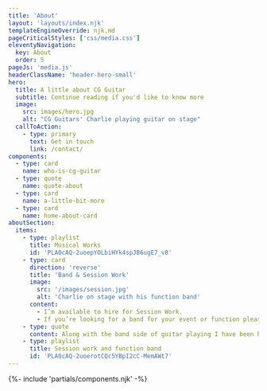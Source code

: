 ```yaml
---
title: 'About'
layout: 'layouts/index.njk'
templateEngineOverride: njk,md
pageCriticalStyles: ['css/media.css']
eleventyNavigation:
  key: About
  order: 5
pageJs: 'media.js'
headerClassName: 'header-hero-small'
hero:
  title: A little about CG Guitar
  subtitle: Continue reading if you'd like to know more
  image:
    src: images/hero.jpg
    alt: "CG Guitars' Charlie playing guitar on stage"
  callToAction:
    - type: primary
      text: Get in touch
      link: /contact/
components:
  - type: card
    name: who-is-cg-guitar
  - type: quote
    name: quote-about
  - type: card
    name: a-little-bit-more
  - type: card
    name: home-about-card
aboutSection:
  items:
    - type: playlist
      title: Musical Works
      id: 'PLA0cAQ-2uoepYOLbiHYk4spJB6ugE7_v8'
    - type: card
      direction: 'reverse'
      title: 'Band & Session Work'
      image:
        src: '/images/session.jpg'
        alt: 'Charlie on stage with his function band'
      content:
        - I’m available to hire for Session Work.
        - If you’re looking for a band for your event or function please feel free to get in touch.
    - type: quote
      content: Along with the band side of guitar playing I have been hired to play in theatrical productions such as The Wedding Singer, Grease & Rock The Ages, to name a few, and to perform guitar parts on other artist/band’s records and during live performances.
    - type: playlist
      title: Session work and function band
      id: 'PLA0cAQ-2uoerotCQc5YBpI2cC-MemAWt7'
---
```


<article class="about-section no-padding">
{%- include 'partials/components.njk' -%}
</article>



